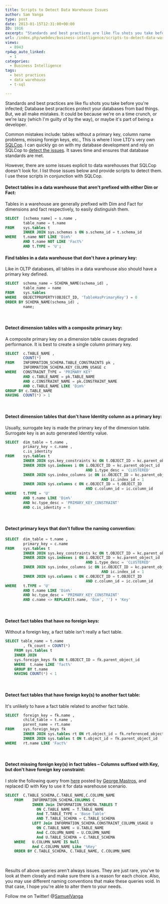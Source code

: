 ```yaml
---
title: Scripts to Detect Data Warehouse Issues
author: Sam Vanga
type: post
date: 2013-01-15T12:31:00+00:00
ID: 1916
excerpt: "Standards and best practices are like flu shots you take before you're infected; Database best practices protect your databases from bad things. But, we all make mistakes. It could be because we're on a time crunch, or we're lazy (which I'm guilty of by&hellip;"
url: /index.php/webdev/business-intelligence/scripts-to-detect-data-warehouse/
views:
  - 8943
rp4wp_auto_linked:
  - 1
categories:
  - Business Intelligence
tags:
  - best practices
  - data warehouse
  - t-sql

---
```

Standards and best practices are like flu shots you take before you're infected; Database best practices protect your databases from bad things. But, we all make mistakes. It could be because we're on a time crunch, or we're lazy (which I'm guilty of by the way), or maybe it's part of being a developer.

Common mistakes include: tables without a primary key, column name problems, missing foreign keys, etc., This is where I love LTD's very own [SQLCop][1]. I can quickly go on with my database development and rely on SQLCop to [detect the issues][2]. It saves time and ensures that database standards are met.

However, there are some issues explicit to data warehouses that SQLCop doesn't look for. I list those issues below and provide scripts to detect them. I use these scripts in conjunction with SQLCop.

#### Detect tables in a data warehouse that aren't prefixed with either Dim or Fact:

Tables in a warehouse are generally prefixed with Dim and Fact for dimensions and fact respectively, to easily distinguish them.

```sql
SELECT  [schema_name] = s.name ,
        table_name = t.name
FROM    sys.tables t
        INNER JOIN sys.schemas s ON s.schema_id = t.schema_id
WHERE   t.name NOT LIKE 'Dim%'
        AND t.name NOT LIKE 'Fact%'
        AND t.TYPE = 'U';
```
</p> 

#### Find tables in a data warehouse that don't have a primary key:

Like in OLTP databases, all tables in a data warehouse also should have a primary key defined.

```sql
SELECT  schema_name = SCHEMA_NAME(schema_id) ,
        table_name = name
FROM    sys.tables
WHERE   OBJECTPROPERTY(OBJECT_ID, 'TableHasPrimaryKey') = 0
ORDER BY SCHEMA_NAME(schema_id) ,
        name;
```

 

#### Detect dimension tables with a composite primary key:

A composite primary key on a dimension table causes degraded performance. It is best to create a single column primary key.

```sql
SELECT  c.TABLE_NAME ,
        COUNT(*)
FROM    INFORMATION_SCHEMA.TABLE_CONSTRAINTS pk ,
        INFORMATION_SCHEMA.KEY_COLUMN_USAGE c
WHERE   CONSTRAINT_TYPE = 'PRIMARY KEY'
        AND c.TABLE_NAME = pk.TABLE_NAME
        AND c.CONSTRAINT_NAME = pk.CONSTRAINT_NAME
        AND c.TABLE_NAME LIKE 'Dim%'
GROUP BY c.TABLE_NAME
HAVING  COUNT(*) > 1
```

 

#### Detect dimension tables that don't have Identity column as a primary key:

Usually, surrogate key is made the primary key of the dimension table. Surrogate key is an auto generated Identity value.

```sql
SELECT  dim_table = t.name ,
        primary_key = c.name ,
        c.is_identity
FROM    sys.tables t
        INNER JOIN sys.key_constraints kc ON t.OBJECT_ID = kc.parent_object_id
        INNER JOIN sys.indexes i ON i.OBJECT_ID = kc.parent_object_id
                                    AND i.type_desc = 'CLUSTERED'
        INNER JOIN sys.index_columns ic ON ic.OBJECT_ID = kc.parent_object_id
                                           AND ic.index_id = 1
        INNER JOIN sys.columns c ON c.OBJECT_ID = t.OBJECT_ID
                                    AND c.column_id = ic.column_id
WHERE   t.TYPE = 'U'
        AND t.name LIKE 'Dim%'
        AND kc.type_desc = 'PRIMARY_KEY_CONSTRAINT'
        AND c.is_identity = 0
```

 

#### Detect primary keys that don't follow the naming convention:

```sql
SELECT  dim_table = t.name ,
        primary_key = c.name
FROM    sys.tables t
        INNER JOIN sys.key_constraints kc ON t.OBJECT_ID = kc.parent_object_id
        INNER JOIN sys.indexes i ON i.OBJECT_ID = kc.parent_object_id
                                    AND i.type_desc = 'CLUSTERED'
        INNER JOIN sys.index_columns ic ON ic.OBJECT_ID = kc.parent_object_id
                                           AND ic.index_id = 1
        INNER JOIN sys.columns c ON c.OBJECT_ID = t.OBJECT_ID
                                    AND c.column_id = ic.column_id
WHERE   t.TYPE = 'U'
        AND t.name LIKE 'Dim%'
        AND kc.type_desc = 'PRIMARY_KEY_CONSTRAINT'
        AND c.name <> REPLACE(t.name, 'Dim', '') + 'Key'
```

 

#### Detect fact tables that have no foreign keys:

Without a foreign key, a fact table isn't really a fact table.

```sql
SELECT table_name = t.name
		, fk_count = COUNT(*)
    FROM sys.tables t
    INNER JOIN
    sys.foreign_keys fk ON t.OBJECT_ID = fk.parent_object_id
    WHERE  t.name LIKE 'fact%'
    GROUP BY t.name
    HAVING COUNT(*) < 1  
```

 

#### Detect fact tables that have foreign key(s) to another fact table:

It's unlikely to have a fact table related to another fact table.

```sql
SELECT  foreign_key = fk.name ,
        child_table = t.name ,
        parent_name = rt.name
FROM    sys.foreign_keys fk
        INNER JOIN sys.tables rt ON rt.object_id = fk.referenced_object_id
        INNER JOIN sys.tables t ON t.object_id = fk.parent_object_id
WHERE   rt.name LIKE 'Fact%'
```

 

#### Detect missing foreign key(s) in fact tables – Columns suffixed with Key, but don't have foreign key constraint:

I stole the following query from [here][3] posted by [George Mastros][4], and replaced ID with Key to use it for data warehouse scenario.

```sql
SELECT  C.TABLE_SCHEMA,C.TABLE_NAME,C.COLUMN_NAME
    FROM    INFORMATION_SCHEMA.COLUMNS C          
            INNER Join INFORMATION_SCHEMA.TABLES T            
              ON C.TABLE_NAME = T.TABLE_NAME    
              And T.TABLE_TYPE = 'Base Table'
              AND T.TABLE_SCHEMA = C.TABLE_SCHEMA        
            LEFT Join INFORMATION_SCHEMA.CONSTRAINT_COLUMN_USAGE U            
              ON C.TABLE_NAME = U.TABLE_NAME            
              And C.COLUMN_NAME = U.COLUMN_NAME
              And U.TABLE_SCHEMA = C.TABLE_SCHEMA
    WHERE   U.COLUMN_NAME IS Null          
            And C.COLUMN_NAME Like '%Key'
    ORDER BY C.TABLE_SCHEMA, C.TABLE_NAME, C.COLUMN_NAME
```

 

Results of above queries aren't always issues. They are just rare, you've to look at them closely and make sure there is a reason for each choice. Also, you may use different naming conventions that make these queries void. In that case, I hope you're able to alter them to your needs.

Follow me on Twitter! @[SamuelVanga][5]

 [1]: http://sqlcop.lessthandot.com/ "SQLCop"
 [2]: http://sqlcop.lessthandot.com/detectedissues.php "SQLCop detects these issues"
 [3]: /index.php/DataMgmt/DataDesign/missing-foreign-key-constraints "missing foreign keys sql cop"
 [4]: /index.php/All/?disp=authdir&author=10 "George M"
 [5]: /twitter.com/SamuelVanga "SamuelVanga Twitter"